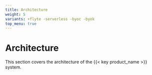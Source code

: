```yaml
---
title: Architecture
weight: 5
variants: +flyte -serverless -byoc -byok
top_menu: true
---
```


# Architecture

This section covers the architecture of the {{< key product_name >}} system.
